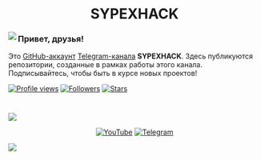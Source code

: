 <h1 align="center">SYPEXHACK</h1>
<img align="left" src="https://i.postimg.cc/25Nrf85N/sypexhack-1.gif">

### Привет, друзья!

Это [GitHub-аккаунт](https://github.com/777-FOXik-777) [Telegram-канала](https://t.me/+1MZLhFv1sMJjZmFi) **SYPEXHACK**. Здесь публикуются репозитории, созданные в рамках работы этого канала. Подписывайтесь, чтобы быть в курсе новых проектов!

[![Profile views](https://komarev.com/ghpvc/?username=777-FOXik-777&color=313131)](https://github.com/777-FOXik-777) [![Followers](https://img.shields.io/github/followers/777-FOXik-777?style=flat&color=313131)](https://github.com/777-FOXik-777) [![Stars](https://img.shields.io/github/stars/777-FOXik-777?style=flat&color=313131)](https://github.com/777-FOXik-777)
<br>
<h1 align="center"></h1>

<img align="center" src="https://github-readme-stats.vercel.app/api/pin/?username=777-FOXik-777&show_icons=true&repo=installer&theme=dark" />


<p align="center">
<a href="https://youtube.com/@sypexhack"><img title="YouTube" src="https://img.shields.io/badge/YouTube-SYPEXHACK-red?style=for-the-badge&logo=youtube"></a>
<a href="https://t.me/+1MZLhFv1sMJjZmFi"><img title="Telegram" src="https://img.shields.io/badge/Telegram-SYPEXHACK-blue?style=for-the-badge&logo=telegram"></a>
</p>

<img src="https://i.postimg.cc/0ycFVkJC/1735340828002.jpg">
